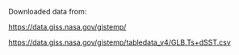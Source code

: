 Downloaded data from:

https://data.giss.nasa.gov/gistemp/

https://data.giss.nasa.gov/gistemp/tabledata_v4/GLB.Ts+dSST.csv